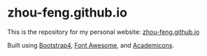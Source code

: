 # zhou-feng.github.io

This is the repository for my personal website: [zhou-feng.github.io](https://zhou-feng.github.io/)

Built using [Bootstrap4](https://v4-alpha.getbootstrap.com/), [Font Awesome](http://fontawesome.io/), and [Academicons](http://jpswalsh.github.io/academicons/). 
